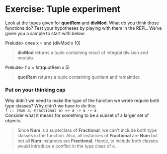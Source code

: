 # Exercise: Tuple experiment
Look at the types given for **quotRem** and **divMod**. What do you think those functions do? 
Test your hypotheses by playing with them in the REPL. We’ve
given you a sample to start with below:

Prelude> ones x = snd (divMod x 10)

> **divMod** returns a tuple containing result of integral division and modulo.

Prelude> f x = fst(quotRem x 5)
> **quotRem** returns a tuple containing quotient and remainder.


### Put on your thinking cap
Why didn’t we need to make the type of the function we wrote require both type classes? Why didn’t we have to do this:  
`f :: (Num a, Fractional a) => a -> a -> a`  
Consider what it means for something to be a subset of a larger set of objects.

> Since **Num** is a superclass of **Fractional**, we can't include both type classes in the function. Also, all instances of **Fractional** are **Num** but not all **Num** instances are **Fractional**. Hence, to include both classes would introduce a conflict in the type class of a.